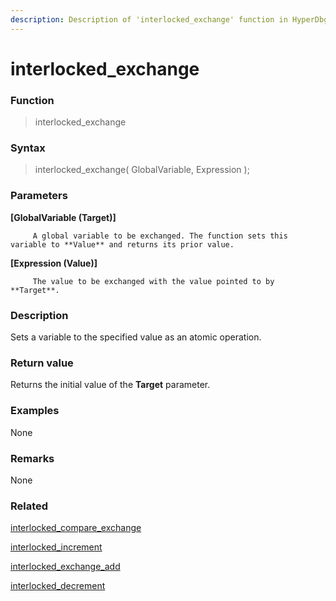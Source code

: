 ```yaml
---
description: Description of 'interlocked_exchange' function in HyperDbg Scripts
---
```


# interlocked\_exchange

### Function

> interlocked\_exchange

### Syntax

> interlocked\_exchange\( GlobalVariable, Expression \);

### Parameters

**\[GlobalVariable \(Target\)\]**

         A global variable to be exchanged. The function sets this variable to **Value** and returns its prior value.

**\[Expression \(Value\)\]**

         The value to be exchanged with the value pointed to by **Target**.

### Description

Sets a variable to the specified value as an atomic operation.

### Return value

Returns the initial value of the **Target** parameter.

### Examples

None

### **Remarks**

None

### Related

[interlocked\_compare\_exchange](https://docs.hyperdbg.com/commands/scripting-language/functions/interlocked/interlocked_compare_exchange)

[interlocked\_increment](https://docs.hyperdbg.com/commands/scripting-language/functions/interlocked/interlocked_increment)

[interlocked\_exchange\_add](https://docs.hyperdbg.com/commands/scripting-language/functions/interlocked/interlocked_exchange_add)

[interlocked\_decrement](https://docs.hyperdbg.com/commands/scripting-language/functions/interlocked/interlocked_decrement)

